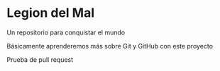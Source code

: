 # Legion del Mal
Un repositorio para conquistar el mundo

Básicamente aprenderemos más sobre Git y GitHub con este proyecto

Prueba de pull request
